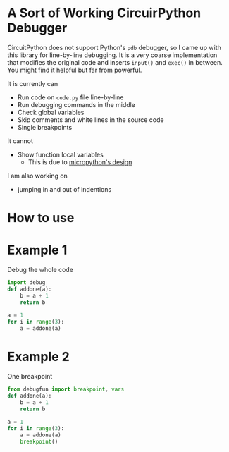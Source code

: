 # A Sort of Working CircuirPython Debugger
CircuitPython does not support Python's `pdb` debugger,
so I came up with this library for line-by-line debugging.
It is a very coarse implementation 
that modifies the original code and inserts `input()` and `exec()` in between.
You might find it helpful but far from powerful.

It is currently can
- Run code on `code.py` file line-by-line
- Run debugging commands in the middle
- Check global variables
- Skip comments and white lines in the source code
- Single breakpoints

It cannot
- Show function local variables
    - This is due to [micropython's design](https://github.com/micropython/micropython/wiki/Differences#differences-by-design)

I am also working on
- jumping in and out of indentions
# How to use

# Example 1
Debug the whole code
``` python
import debug
def addone(a):
    b = a + 1
    return b
    
a = 1
for i in range(3):
    a = addone(a)
```

# Example 2
One breakpoint
``` python
from debugfun import breakpoint, vars
def addone(a):
    b = a + 1
    return b
    
a = 1
for i in range(3):
    a = addone(a)
    breakpoint()
```